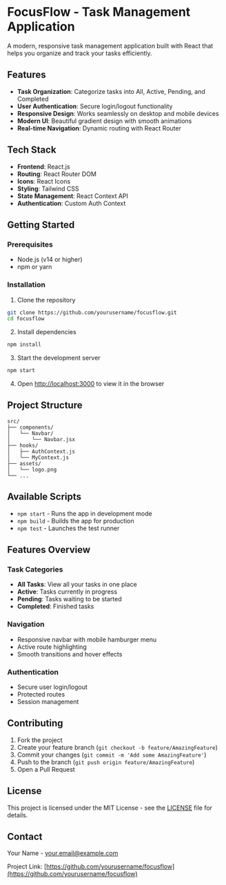 # FocusFlow - Task Management Application

A modern, responsive task management application built with React that helps you organize and track your tasks efficiently.

## Features

- **Task Organization**: Categorize tasks into All, Active, Pending, and Completed
- **User Authentication**: Secure login/logout functionality
- **Responsive Design**: Works seamlessly on desktop and mobile devices
- **Modern UI**: Beautiful gradient design with smooth animations
- **Real-time Navigation**: Dynamic routing with React Router

## Tech Stack

- **Frontend**: React.js
- **Routing**: React Router DOM
- **Icons**: React Icons
- **Styling**: Tailwind CSS
- **State Management**: React Context API
- **Authentication**: Custom Auth Context

## Getting Started

### Prerequisites

- Node.js (v14 or higher)
- npm or yarn

### Installation

1. Clone the repository
```bash
git clone https://github.com/yourusername/focusflow.git
cd focusflow
```

2. Install dependencies
```bash
npm install
```

3. Start the development server
```bash
npm start
```

4. Open [http://localhost:3000](http://localhost:3000) to view it in the browser

## Project Structure

```
src/
├── components/
│   └── Navbar/
│       └── Navbar.jsx
├── hooks/
│   ├── AuthContext.js
│   └── MyContext.js
├── assets/
│   └── logo.png
└── ...
```

## Available Scripts

- `npm start` - Runs the app in development mode
- `npm build` - Builds the app for production
- `npm test` - Launches the test runner

## Features Overview

### Task Categories
- **All Tasks**: View all your tasks in one place
- **Active**: Tasks currently in progress
- **Pending**: Tasks waiting to be started
- **Completed**: Finished tasks

### Navigation
- Responsive navbar with mobile hamburger menu
- Active route highlighting
- Smooth transitions and hover effects

### Authentication
- Secure user login/logout
- Protected routes
- Session management

## Contributing

1. Fork the project
2. Create your feature branch (`git checkout -b feature/AmazingFeature`)
3. Commit your changes (`git commit -m 'Add some AmazingFeature'`)
4. Push to the branch (`git push origin feature/AmazingFeature`)
5. Open a Pull Request

## License

This project is licensed under the MIT License - see the [LICENSE](LICENSE) file for details.

## Contact

Your Name - your.email@example.com

Project Link: [https://github.com/yourusername/focusflow](https://github.com/yourusername/focusflow)
